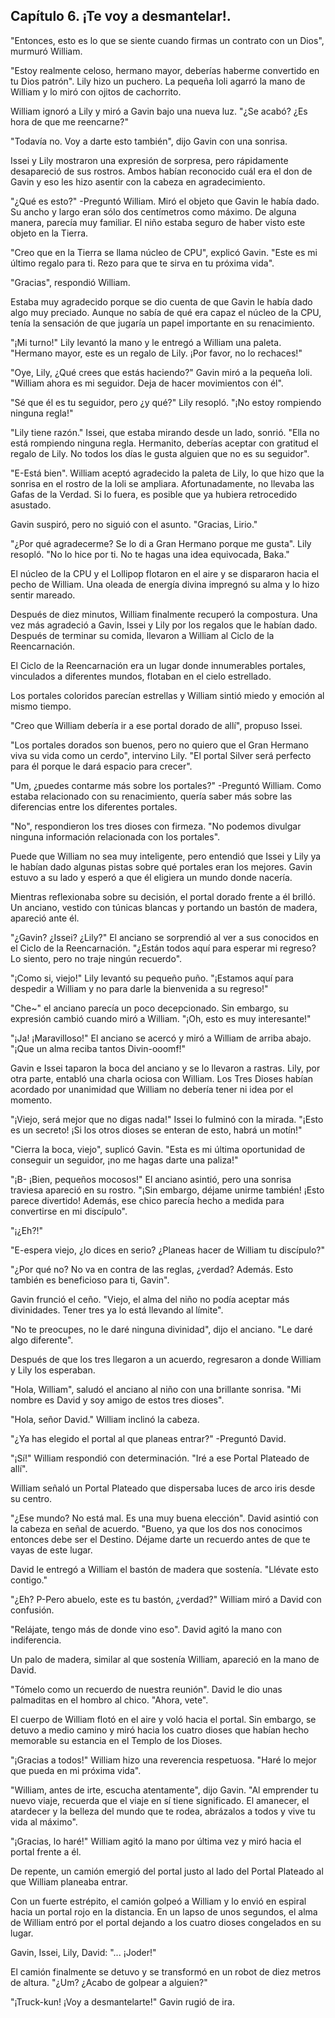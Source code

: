 
## Capítulo 6. ¡Te voy a desmantelar!.


"Entonces, esto es lo que se siente cuando firmas un contrato con un Dios", murmuró William.

"Estoy realmente celoso, hermano mayor, deberías haberme convertido en tu Dios patrón". Lily hizo un puchero. La pequeña loli agarró la mano de William y lo miró con ojitos de cachorrito.

William ignoró a Lily y miró a Gavin bajo una nueva luz. "¿Se acabó? ¿Es hora de que me reencarne?"

"Todavía no. Voy a darte esto también", dijo Gavin con una sonrisa.

Issei y Lily mostraron una expresión de sorpresa, pero rápidamente desapareció de sus rostros. Ambos habían reconocido cuál era el don de Gavin y eso les hizo asentir con la cabeza en agradecimiento.

"¿Qué es esto?" -Preguntó William. Miró el objeto que Gavin le había dado. Su ancho y largo eran sólo dos centímetros como máximo. De alguna manera, parecía muy familiar. El niño estaba seguro de haber visto este objeto en la Tierra.

"Creo que en la Tierra se llama núcleo de CPU", explicó Gavin. "Este es mi último regalo para ti. Rezo para que te sirva en tu próxima vida".

"Gracias", respondió William.

Estaba muy agradecido porque se dio cuenta de que Gavin le había dado algo muy preciado. Aunque no sabía de qué era capaz el núcleo de la CPU, tenía la sensación de que jugaría un papel importante en su renacimiento.

"¡Mi turno!" Lily levantó la mano y le entregó a William una paleta. "Hermano mayor, este es un regalo de Lily. ¡Por favor, no lo rechaces!"

"Oye, Lily, ¿Qué crees que estás haciendo?" Gavin miró a la pequeña loli. "William ahora es mi seguidor. Deja de hacer movimientos con él".

"Sé que él es tu seguidor, pero ¿y qué?" Lily resopló. "¡No estoy rompiendo ninguna regla!"

"Lily tiene razón." Issei, que estaba mirando desde un lado, sonrió. "Ella no está rompiendo ninguna regla. Hermanito, deberías aceptar con gratitud el regalo de Lily. No todos los días le gusta alguien que no es su seguidor".

"E-Está bien". William aceptó agradecido la paleta de Lily, lo que hizo que la sonrisa en el rostro de la loli se ampliara. Afortunadamente, no llevaba las Gafas de la Verdad. Si lo fuera, es posible que ya hubiera retrocedido asustado.

Gavin suspiró, pero no siguió con el asunto. "Gracias, Lirio."

"¿Por qué agradecerme? Se lo di a Gran Hermano porque me gusta". Lily resopló. "No lo hice por ti. No te hagas una idea equivocada, Baka."

El núcleo de la CPU y el Lollipop flotaron en el aire y se dispararon hacia el pecho de William. Una oleada de energía divina impregnó su alma y lo hizo sentir mareado.

Después de diez minutos, William finalmente recuperó la compostura. Una vez más agradeció a Gavin, Issei y Lily por los regalos que le habían dado. Después de terminar su comida, llevaron a William al Ciclo de la Reencarnación.

El Ciclo de la Reencarnación era un lugar donde innumerables portales, vinculados a diferentes mundos, flotaban en el cielo estrellado.

Los portales coloridos parecían estrellas y William sintió miedo y emoción al mismo tiempo.

"Creo que William debería ir a ese portal dorado de allí", propuso Issei.

"Los portales dorados son buenos, pero no quiero que el Gran Hermano viva su vida como un cerdo", intervino Lily. "El portal Silver será perfecto para él porque le dará espacio para crecer".

"Um, ¿puedes contarme más sobre los portales?" -Preguntó William. Como estaba relacionado con su renacimiento, quería saber más sobre las diferencias entre los diferentes portales.

"No", respondieron los tres dioses con firmeza. "No podemos divulgar ninguna información relacionada con los portales".

Puede que William no sea muy inteligente, pero entendió que Issei y Lily ya le habían dado algunas pistas sobre qué portales eran los mejores. Gavin estuvo a su lado y esperó a que él eligiera un mundo donde nacería.

Mientras reflexionaba sobre su decisión, el portal dorado frente a él brilló. Un anciano, vestido con túnicas blancas y portando un bastón de madera, apareció ante él.

"¿Gavin? ¿Issei? ¿Lily?" El anciano se sorprendió al ver a sus conocidos en el Ciclo de la Reencarnación. "¿Están todos aquí para esperar mi regreso? Lo siento, pero no traje ningún recuerdo".

"¡Como si, viejo!" Lily levantó su pequeño puño. "¡Estamos aquí para despedir a William y no para darle la bienvenida a su regreso!"

"Che~" el anciano parecía un poco decepcionado. Sin embargo, su expresión cambió cuando miró a William. "¡Oh, esto es muy interesante!"

"¡Ja! ¡Maravilloso!" El anciano se acercó y miró a William de arriba abajo. "¡Que un alma reciba tantos Divin-ooomf!"

Gavin e Issei taparon la boca del anciano y se lo llevaron a rastras. Lily, por otra parte, entabló una charla ociosa con William. Los Tres Dioses habían acordado por unanimidad que William no debería tener ni idea por el momento.

"¡Viejo, será mejor que no digas nada!" Issei lo fulminó con la mirada. "¡Esto es un secreto! ¡Si los otros dioses se enteran de esto, habrá un motín!"

"Cierra la boca, viejo", suplicó Gavin. "Esta es mi última oportunidad de conseguir un seguidor, ¡no me hagas darte una paliza!"

"¡B- ¡Bien, pequeños mocosos!" El anciano asintió, pero una sonrisa traviesa apareció en su rostro. "¡Sin embargo, déjame unirme también! ¡Esto parece divertido! Además, ese chico parecía hecho a medida para convertirse en mi discípulo".

"¡¿Eh?!"

"E-espera viejo, ¿lo dices en serio? ¿Planeas hacer de William tu discípulo?"

"¿Por qué no? No va en contra de las reglas, ¿verdad? Además. Esto también es beneficioso para ti, Gavin".

Gavin frunció el ceño. "Viejo, el alma del niño no podía aceptar más divinidades. Tener tres ya lo está llevando al límite".

"No te preocupes, no le daré ninguna divinidad", dijo el anciano. "Le daré algo diferente".

Después de que los tres llegaron a un acuerdo, regresaron a donde William y Lily los esperaban.

"Hola, William", saludó el anciano al niño con una brillante sonrisa. "Mi nombre es David y soy amigo de estos tres dioses".

"Hola, señor David." William inclinó la cabeza.

"¿Ya has elegido el portal al que planeas entrar?" -Preguntó David.

"¡Sí!" William respondió con determinación. "Iré a ese Portal Plateado de allí".

William señaló un Portal Plateado que dispersaba luces de arco iris desde su centro.

"¿Ese mundo? No está mal. Es una muy buena elección". David asintió con la cabeza en señal de acuerdo. "Bueno, ya que los dos nos conocimos entonces debe ser el Destino. Déjame darte un recuerdo antes de que te vayas de este lugar.

David le entregó a William el bastón de madera que sostenía. "Llévate esto contigo."

"¿Eh? P-Pero abuelo, este es tu bastón, ¿verdad?" William miró a David con confusión.

"Relájate, tengo más de donde vino eso". David agitó la mano con indiferencia.

Un palo de madera, similar al que sostenía William, apareció en la mano de David.

"Tómelo como un recuerdo de nuestra reunión". David le dio unas palmaditas en el hombro al chico. "Ahora, vete".

El cuerpo de William flotó en el aire y voló hacia el portal. Sin embargo, se detuvo a medio camino y miró hacia los cuatro dioses que habían hecho memorable su estancia en el Templo de los Dioses.

"¡Gracias a todos!" William hizo una reverencia respetuosa. "Haré lo mejor que pueda en mi próxima vida".

"William, antes de irte, escucha atentamente", dijo Gavin. "Al emprender tu nuevo viaje, recuerda que el viaje en sí tiene significado. El amanecer, el atardecer y la belleza del mundo que te rodea, abrázalos a todos y vive tu vida al máximo".

"¡Gracias, lo haré!" William agitó la mano por última vez y miró hacia el portal frente a él.

De repente, un camión emergió del portal justo al lado del Portal Plateado al que William planeaba entrar.

Con un fuerte estrépito, el camión golpeó a William y lo envió en espiral hacia un portal rojo en la distancia. En un lapso de unos segundos, el alma de William entró por el portal dejando a los cuatro dioses congelados en su lugar.

Gavin, Issei, Lily, David: "... ¡Joder!"

El camión finalmente se detuvo y se transformó en un robot de diez metros de altura. "¿Um? ¿Acabo de golpear a alguien?"

"¡Truck-kun! ¡Voy a desmantelarte!" Gavin rugió de ira.